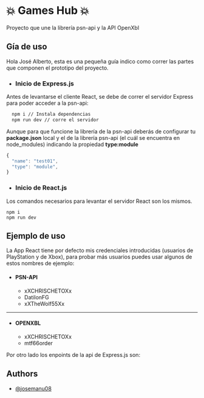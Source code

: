 
# 💥 Games Hub 💥

Proyecto que une la librería psn-api y la API OpenXbl


## Gía de uso

Hola José Alberto, esta es una pequeña guía indico como correr las partes que componen el prototipo del proyecto.

- ### Inicio de Express.js
Antes de levantarse el cliente React, se debe de correr el servidor Express para poder acceder a la psn-api:    

```bash
  npm i // Instala dependencias
  npm run dev // corre el servidor
```
Aunque para que funcione la librería de la psn-api deberás de configurar tu __package.json__ local y el de la librería psn-api (el cuál se encuentra en node_modules) indicando la propiedad __type:module__

```javascript
{
  "name": "test01",
  "type": "module",
}
```
  
- ### Inicio de React.js
Los comandos necesarios para levantar el servidor React son los mismos.
```basch
npm i 
npm run dev
```
## Ejemplo de uso
La App React tiene por defecto mis credenciales introducidas (usuarios de PlayStation y de Xbox), para probar más usuarios puedes usar algunos de estos nombres de ejemplo:  

- #### PSN-API
  - xXCHRISCHETOXx
  - DatilonFG
  - xXTheWolf55Xx
---
- #### OPENXBL
  - xXCHRISCHETOXx
  - mtf66order

Por otro lado los enpoints de la api de Express.js son:  


## Authors

- [@josemanu08](https://www.github.com/josemanu08)

